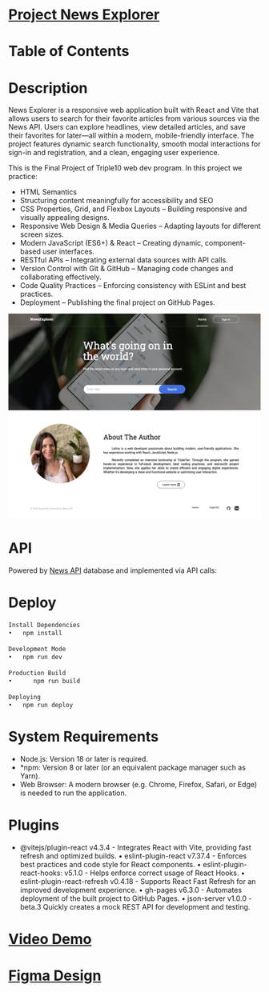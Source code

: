 

# [Project News Explorer](https://leticezwinger.github.io/News-Explorer/)

# Table of Contents

# Description
  News Explorer is a responsive web application built with React and Vite that allows users to search for their favorite articles from various sources via the News API. Users can explore headlines, view detailed articles, and save their favorites for later—all within a modern, mobile-friendly interface. The project features dynamic search functionality, smooth modal interactions for sign-in and registration, and a clean, engaging user experience.

This is the Final Project of Triple10 web dev program. In this project we practice:

* HTML Semantics
* Structuring content meaningfully for accessibility and SEO
* CSS Properties, Grid, and Flexbox Layouts – Building responsive and visually appealing designs.
* Responsive Web Design & Media Queries – Adapting layouts for different screen sizes.
* Modern JavaScript (ES6+) & React – Creating dynamic, component-based user interfaces.
* RESTful APIs – Integrating external data sources with API calls.
* Version Control with Git & GitHub – Managing code changes and collaborating effectively.
* Code Quality Practices – Enforcing consistency with ESLint and best practices.
* Deployment – Publishing the final project on GitHub Pages.

![desktop-view](/src/assets/newsexplorer.png)

# API

Powered by [News API](https://newsapi.org/) database and implemented via API calls:


# Deploy

	Install Dependencies
	•	npm install

	Development Mode
	•	npm run dev

	Production Build
	•      npm run build

	Deploying
	•	npm run deploy
	

# System Requirements

* Node.js: Version 18 or later is required.
* *npm: Version 8 or later (or an equivalent package manager such as Yarn).
* Web Browser: A modern browser (e.g. Chrome, Firefox, Safari, or Edge) is needed to run the application.



# Plugins

* @vitejs/plugin-react v4.3.4 - Integrates React with Vite, providing fast refresh and optimized builds.
	•	eslint-plugin-react v7.37.4 - Enforces best practices and code style for React components.
	•	eslint-plugin-react-hooks: v5.1.0 - Helps enforce correct usage of React Hooks.
	•	eslint-plugin-react-refresh v0.4.18 - Supports React Fast Refresh for an improved development experience.
	•	gh-pages v6.3.0 - Automates deployment of the built project to GitHub Pages.
	•	json-server v1.0.0 - beta.3 Quickly creates a mock REST API for development and testing.



# [Video Demo](https://youtu.be/VhNlEbHPNXg)

# [Figma Design](https://www.figma.com/design/3ottwMEhlBt95Dbn8dw1NH/Your-Final-Project?node-id=22618-1909&t=bCDc10P4VHBpp68C-0)


